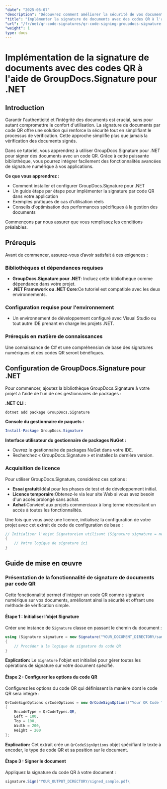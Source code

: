 ```yaml
---
"date": "2025-05-07"
"description": "Découvrez comment améliorer la sécurité de vos documents et simplifier la vérification grâce à la signature par code QR avec GroupDocs.Signature pour .NET. Suivez ce guide étape par étape."
"title": "Implémenter la signature de documents avec des codes QR à l'aide de GroupDocs.Signature pour .NET"
"url": "/fr/net/qr-code-signatures/qr-code-signing-groupdocs-signature-dotnet/"
"weight": 1
type: docs
---
```

# Implémentation de la signature de documents avec des codes QR à l'aide de GroupDocs.Signature pour .NET

## Introduction

Garantir l'authenticité et l'intégrité des documents est crucial, sans pour autant compromettre le confort d'utilisation. La signature de documents par code QR offre une solution qui renforce la sécurité tout en simplifiant le processus de vérification. Cette approche simplifie plus que jamais la vérification des documents signés.

Dans ce tutoriel, vous apprendrez à utiliser GroupDocs.Signature pour .NET pour signer des documents avec un code QR. Grâce à cette puissante bibliothèque, vous pourrez intégrer facilement des fonctionnalités avancées de signature numérique à vos applications.

**Ce que vous apprendrez :**
- Comment installer et configurer GroupDocs.Signature pour .NET
- Un guide étape par étape pour implémenter la signature par code QR dans votre application
- Exemples pratiques de cas d'utilisation réels
- Conseils d'optimisation des performances spécifiques à la gestion des documents

Commençons par nous assurer que vous remplissez les conditions préalables.

## Prérequis

Avant de commencer, assurez-vous d’avoir satisfait à ces exigences :

### Bibliothèques et dépendances requises

- **GroupDocs.Signature pour .NET**: Incluez cette bibliothèque comme dépendance dans votre projet.
- **.NET Framework ou .NET Core**:Ce tutoriel est compatible avec les deux environnements.

### Configuration requise pour l'environnement

- Un environnement de développement configuré avec Visual Studio ou tout autre IDE prenant en charge les projets .NET.

### Prérequis en matière de connaissances

Une connaissance de C# et une compréhension de base des signatures numériques et des codes QR seront bénéfiques.

## Configuration de GroupDocs.Signature pour .NET

Pour commencer, ajoutez la bibliothèque GroupDocs.Signature à votre projet à l’aide de l’un de ces gestionnaires de packages :

**.NET CLI :**
```bash
dotnet add package GroupDocs.Signature
```

**Console du gestionnaire de paquets :**
```powershell
Install-Package GroupDocs.Signature
```

**Interface utilisateur du gestionnaire de packages NuGet :**
- Ouvrez le gestionnaire de packages NuGet dans votre IDE.
- Recherchez « GroupDocs.Signature » et installez la dernière version.

### Acquisition de licence

Pour utiliser GroupDocs.Signature, considérez ces options :

- **Essai gratuit**:Idéal pour les phases de test et de développement initial.
- **Licence temporaire**:Obtenez-le via leur site Web si vous avez besoin d'un accès prolongé sans achat.
- **Achat**:Convient aux projets commerciaux à long terme nécessitant un accès à toutes les fonctionnalités.

Une fois que vous avez une licence, initialisez la configuration de votre projet avec cet extrait de code de configuration de base :

```csharp
// Initialiser l'objet Signature\en utilisant (Signature signature = new Signature("sample.pdf"))
{
    // Votre logique de signature ici
}
```

## Guide de mise en œuvre

### Présentation de la fonctionnalité de signature de documents par code QR

Cette fonctionnalité permet d'intégrer un code QR comme signature numérique sur vos documents, améliorant ainsi la sécurité et offrant une méthode de vérification simple.

#### Étape 1 : Initialiser l’objet Signature

Créer une instance de `Signature` classe en passant le chemin du document :

```csharp
using (Signature signature = new Signature("YOUR_DOCUMENT_DIRECTORY/sample.pdf"))
{
    // Procéder à la logique de signature du code QR
}
```
**Explication:** Le `Signature` l'objet est initialisé pour gérer toutes les opérations de signature sur votre document spécifié.

#### Étape 2 : Configurer les options du code QR

Configurez les options du code QR qui définissent la manière dont le code QR sera intégré :

```csharp
QrCodeSignOptions qrCodeOptions = new QrCodeSignOptions("Your QR Code Text")
{
    EncodeType = QrCodeTypes.QR,
    Left = 100,
    Top = 100,
    Width = 200,
    Height = 200
};
```
**Explication:** Cet extrait crée un `QrCodeSignOptions` objet spécifiant le texte à encoder, le type de code QR et sa position sur le document.

#### Étape 3 : Signer le document

Appliquez la signature du code QR à votre document :

```csharp
signature.Sign("YOUR_OUTPUT_DIRECTORY/signed_sample.pdf\
